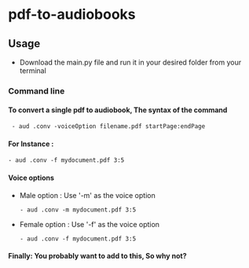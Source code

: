 # pdf-to-audiobooks

## Usage 
  - Download the main.py file and run it in your desired folder from your terminal
  
 ### Command line
 #### To convert a single pdf to audiobook, The syntax of the command
  ```cli
   - aud .conv -voiceOption filename.pdf startPage:endPage
   ```
 #### For Instance :
   ```cli
   - aud .conv -f mydocument.pdf 3:5
   ```
 #### Voice options 
 - Male option : Use '-m' as the voice option
   ```cli
   - aud .conv -m mydocument.pdf 3:5
   ```
 - Female option : Use '-f' as the voice option
     ```cli
   - aud .conv -f mydocument.pdf 3:5
   ```
   
#### Finally: You probably want to add to this, So why not?
